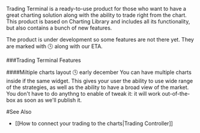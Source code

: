 Trading Terminal is a ready-to-use product for those who want to have a great charting solution along with the ability to trade right from the chart. This product is based on Charting Library and includes all its functionality, but also contains a bunch of new features.

The product is under development so some features are not there yet. They are marked with :clock4: along with our ETA.

###Trading Terminal Features

####Miltiple charts layout :clock4: early december
You can have multiple charts inside if the same widget. This gives your user the ability to use wide range of the strategies, as well as the ability to have a broad view of the market. You don't have to do anythng to enable of tweak it: it will work out-of-the-box as soon as we'll publish it.



#See Also
  * [[How to connect your trading to the charts|Trading Controller]] 
